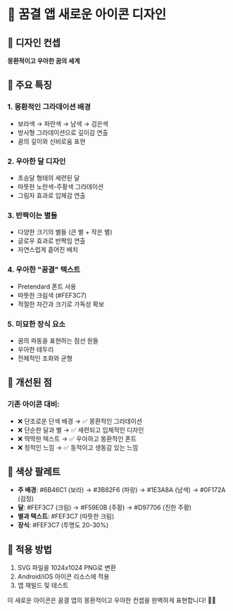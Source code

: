 # 🌙 꿈결 앱 새로운 아이콘 디자인

## 🎨 디자인 컨셉
**몽환적이고 우아한 꿈의 세계**

## 🌟 주요 특징

### 1. **몽환적인 그라데이션 배경**
- 보라색 → 파란색 → 남색 → 검은색
- 방사형 그라데이션으로 깊이감 연출
- 꿈의 깊이와 신비로움 표현

### 2. **우아한 달 디자인**
- 초승달 형태의 세련된 달
- 따뜻한 노란색-주황색 그라데이션
- 그림자 효과로 입체감 연출

### 3. **반짝이는 별들**
- 다양한 크기의 별들 (큰 별 + 작은 별)
- 글로우 효과로 반짝임 연출
- 자연스럽게 흩어진 배치

### 4. **우아한 "꿈결" 텍스트**
- Pretendard 폰트 사용
- 따뜻한 크림색 (#FEF3C7)
- 적절한 자간과 크기로 가독성 확보

### 5. **미묘한 장식 요소**
- 꿈의 파동을 표현하는 점선 원들
- 우아한 테두리
- 전체적인 조화와 균형

## 🎯 개선된 점

### 기존 아이콘 대비:
- ❌ 단조로운 단색 배경 → ✅ 몽환적인 그라데이션
- ❌ 단순한 달과 별 → ✅ 세련되고 입체적인 디자인
- ❌ 딱딱한 텍스트 → ✅ 우아하고 몽환적인 폰트
- ❌ 정적인 느낌 → ✅ 동적이고 생동감 있는 느낌

## 🌈 색상 팔레트
- **주 배경**: #6B46C1 (보라) → #3B82F6 (파랑) → #1E3A8A (남색) → #0F172A (검정)
- **달**: #FEF3C7 (크림) → #F59E0B (주황) → #D97706 (진한 주황)
- **별과 텍스트**: #FEF3C7 (따뜻한 크림)
- **장식**: #FEF3C7 (투명도 20-30%)

## 📱 적용 방법
1. SVG 파일을 1024x1024 PNG로 변환
2. Android/iOS 아이콘 리소스에 적용
3. 앱 재빌드 및 테스트

이 새로운 아이콘은 꿈결 앱의 몽환적이고 우아한 컨셉을 완벽하게 표현합니다! 🌙✨

